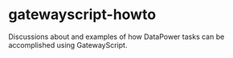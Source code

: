 # gatewayscript-howto
Discussions about and examples of how DataPower tasks can be accomplished using GatewayScript.
